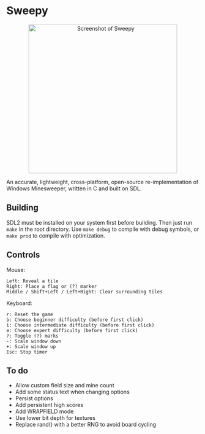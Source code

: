 # Sweepy

<p align="center">
  <img width="388" src="https://i.imgur.com/kQVaiVa.png" alt="Screenshot of Sweepy" />
</p>

An accurate, lightweight, cross-platform, open-source re-implementation of Windows Minesweeper, written in C and built on SDL.

## Building

SDL2 must be installed on your system first before building. Then just run `make` in the root directory. Use `make debug` to compile with debug symbols, or `make prod` to compile with optimization.

## Controls
Mouse:
```
Left: Reveal a tile
Right: Place a flag or (?) marker
Middle / Shift+Left / Left+Right: Clear surrounding tiles
```
Keyboard:
```
r: Reset the game
b: Choose beginner difficulty (before first click)
i: Choose intermediate difficulty (before first click)
e: Choose expert difficulty (before first click)
?: Toggle (?) marks
-: Scale window down
+: Scale window up
Esc: Stop timer
```

## To do
* Allow custom field size and mine count
* Add some status text when changing options
* Persist options
* Add persistent high scores
* Add WRAPFIELD mode
* Use lower bit depth for textures
* Replace rand() with a better RNG to avoid board cycling
